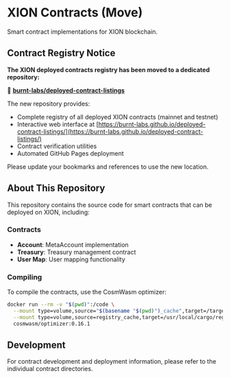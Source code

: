 # XION Contracts (Move)

Smart contract implementations for XION blockchain.

## Contract Registry Notice

**The XION deployed contracts registry has been moved to a dedicated repository:**

🔗 **[burnt-labs/deployed-contract-listings](https://github.com/burnt-labs/deployed-contract-listings)**

The new repository provides:
- Complete registry of all deployed XION contracts (mainnet and testnet)
- Interactive web interface at [https://burnt-labs.github.io/deployed-contract-listings/](https://burnt-labs.github.io/deployed-contract-listings/)
- Contract verification utilities
- Automated GitHub Pages deployment

Please update your bookmarks and references to use the new location.

## About This Repository

This repository contains the source code for smart contracts that can be deployed on XION, including:

### Contracts

- **Account**: MetaAccount implementation
- **Treasury**: Treasury management contract
- **User Map**: User mapping functionality

### Compiling

To compile the contracts, use the CosmWasm optimizer:

```bash
docker run --rm -v "$(pwd)":/code \
  --mount type=volume,source="$(basename "$(pwd)")_cache",target=/target \
  --mount type=volume,source=registry_cache,target=/usr/local/cargo/registry \
  cosmwasm/optimizer:0.16.1
```

## Development

For contract development and deployment information, please refer to the individual contract directories.
